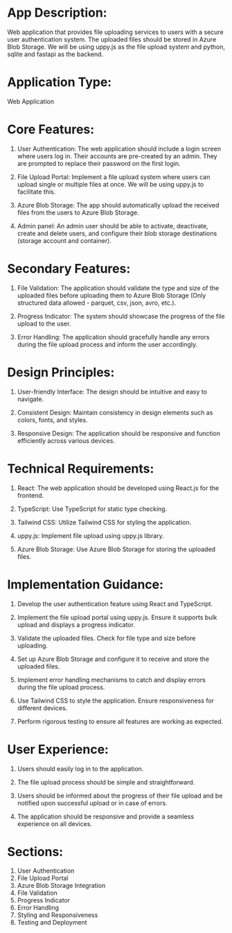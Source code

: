 # App Description:

Web application that provides file uploading services to users with a secure user authentication system. The uploaded files should be stored in Azure Blob Storage. We will be using uppy.js as the file upload system and python, sqlite and fastapi as the backend. 

# Application Type:

Web Application 

# Core Features:

1. User Authentication: The web application should include a login screen where users log in. Their accounts are pre-created by an admin. They are prompted to replace their password on the first login.

2. File Upload Portal: Implement a file upload system where users can upload single or multiple files at once. We will be using uppy.js to facilitate this.

3. Azure Blob Storage: The app should automatically upload the received files from the users to Azure Blob Storage.

4. Admin panel: An admin user should be able to activate, deactivate, create and delete users, and configure their blob storage destinations (storage account and container).

# Secondary Features:

1. File Validation: The application should validate the type and size of the uploaded files before uploading them to Azure Blob Storage (Only structured data allowed - parquet, csv, json, avro, etc.).

2. Progress Indicator: The system should showcase the progress of the file upload to the user.

3. Error Handling: The application should gracefully handle any errors during the file upload process and inform the user accordingly.

# Design Principles:

1. User-friendly Interface: The design should be intuitive and easy to navigate.

2. Consistent Design: Maintain consistency in design elements such as colors, fonts, and styles.

3. Responsive Design: The application should be responsive and function efficiently across various devices.

# Technical Requirements:

1. React: The web application should be developed using React.js for the frontend.

2. TypeScript: Use TypeScript for static type checking.

3. Tailwind CSS: Utilize Tailwind CSS for styling the application.

4. uppy.js: Implement file upload using uppy.js library.

5. Azure Blob Storage: Use Azure Blob Storage for storing the uploaded files.

# Implementation Guidance:

1. Develop the user authentication feature using React and TypeScript.

2. Implement the file upload portal using uppy.js. Ensure it supports bulk upload and displays a progress indicator.

3. Validate the uploaded files. Check for file type and size before uploading.

4. Set up Azure Blob Storage and configure it to receive and store the uploaded files.

5. Implement error handling mechanisms to catch and display errors during the file upload process.

6. Use Tailwind CSS to style the application. Ensure responsiveness for different devices.

7. Perform rigorous testing to ensure all features are working as expected.

# User Experience:

1. Users should easily log in to the application.

2. The file upload process should be simple and straightforward.

3. Users should be informed about the progress of their file upload and be notified upon successful upload or in case of errors.

4. The application should be responsive and provide a seamless experience on all devices. 

# Sections:

1. User Authentication
2. File Upload Portal
3. Azure Blob Storage Integration
4. File Validation
5. Progress Indicator
6. Error Handling
7. Styling and Responsiveness
8. Testing and Deployment